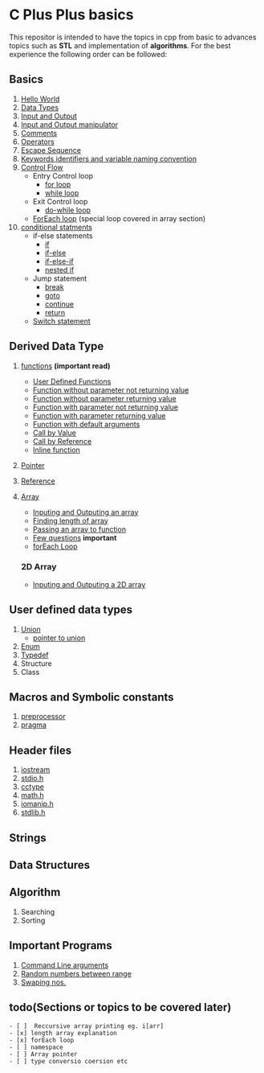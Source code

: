 
# C Plus Plus basics
This repositor is intended to have the topics in cpp from basic to advances topics such as **STL** and implementation of **algorithms**.  For the best experience the following order can be followed:

## Basics

 1. [Hello World](basics/helloworld.cpp)
 2. [Data Types](basics/datatypes.cpp)
 3. [Input and Output](basics/inputoutput.cpp)
 4. [Input and Output manipulator](basics/manipulator.cpp)
 4. [Comments](basics/comments.cpp)
 5. [Operators](basics/operators.cpp)
 6. [Escape Sequence](basics/escape.cpp)
 7. [Keywords,identifiers and variable naming convention](basics/naming.md)
 8. [Control Flow](control%20flow/controlflow.md)
	- Entry Control loop
		- [for loop](control%20flow/for.cpp)
		- [while loop](control%20flow/while.cpp)
	- Exit Control loop
		- [do-while loop](control%20flow/dowhile.cpp)
	- [ForEach loop](#forEach) (special loop covered in array section)
 9. [conditional statments](conditional/conditional.md)
 	- if-else statements
		- [if](conditional/if.cpp)
		- [if-else](conditional/ifelse.cpp)
		- [if-else-if](conditional/ifelseif.cpp)
		- [nested if](conditional/nestedif.cpp)
	- Jump statement
		- [break](conditional/break.cpp)
		- [goto](conditional/goto.cpp)
		- [continue](conditional/continue.cpp)
		- [return](conditional/return.cpp)
	- [Switch statement](conditional/switch.cpp)

## Derived Data Type

 1. [functions](functions/functions.md)  **(important read)**
	- [User Defined Functions](functions/userdefined.cpp)
	- [Function without parameter not returning value](functions/function1.cpp)
	- [Function without parameter returning value](functions/function2.cpp)
	- [Function with parameter not returning value](functions/function3.cpp)
	- [Function with parameter returning value](functions/function4.cpp)
	- [Function with default arguments](functions/default.cpp)
	- [Call by Value](functions/callbyvalue.cpp)
	- [Call by Reference](functions/callbyreference.cpp)
	- [Inline function](functions/inline.cpp)
 2. [Pointer](pointer/pointer.cpp)
 3. [Reference](pointer/reference.cpp)
 4. [Array](array/array.md)
	- [Inputing and Outputing an array](array/ioArray.cpp)
	- [Finding length of array](array/lengthArray.cpp)
	- [Passing an array to function](programs/arrayFunction.cpp)
	- [Few questions](array/rearrange.cpp) **important**
	- <a id="forEach">[forEach Loop](array/forEach.cpp)</a>

	### 2D Array
	- [Inputing and Outputing a 2D array](array/2D%20array/ioArray.cpp)


## User defined data types
 1. [Union](basics/union.cpp)
	- [pointer to union](basics/unionPointer.cpp)
 2. [Enum](basics/enum.cpp)
 3. [Typedef](basics/typedef.cpp)
 4. Structure
 5. Class

## Macros and Symbolic constants
 1. [preprocessor](header/preprocessor.cpp)
 2. [pragma](header/pragma.cpp)
		
## Header files
 1. [iostream](basics/inputoutput.cpp)
 2. [stdio.h](header/stdio.cpp)
 3. [cctype](header/cctype.cpp)
 4. [math.h](header/math.cpp)
 5. [iomanip.h](basics/manipulator.cpp)
 6. [stdlib.h](header/stdlib.cpp)

## Strings

## Data Structures

## Algorithm
 1. Searching
 2. Sorting

## Important Programs

 1. [Command Line arguments](programs/cla.cpp)
 2. [Random numbers between range](programs/randomRange.cpp)
 3. [Swaping nos.](programs/swap.cpp)

 
   ## todo(Sections or topics to be covered later)
	- [ ]  Reccursive array printing eg. i[arr]
	- [x] length array explanation
	- [x] forEach loop
	- [ ] namespace
	- [ ] Array pointer
	- [ ] type conversio coersion etc

